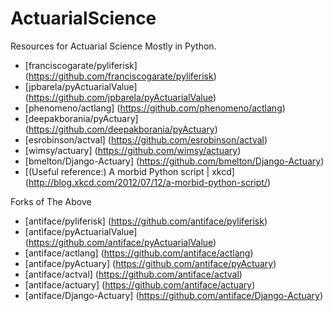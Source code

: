 # ActuarialScience
Resources for Actuarial Science Mostly in Python.

* [franciscogarate/pyliferisk] (https://github.com/franciscogarate/pyliferisk)
* [jpbarela/pyActuarialValue] (https://github.com/jpbarela/pyActuarialValue)
* [phenomeno/actlang] (https://github.com/phenomeno/actlang)
* [deepakborania/pyActuary] (https://github.com/deepakborania/pyActuary)
* [esrobinson/actval] (https://github.com/esrobinson/actval)
* [wimsy/actuary] (https://github.com/wimsy/actuary)
* [bmelton/Django-Actuary] (https://github.com/bmelton/Django-Actuary)
* [(Useful reference:) A morbid Python script | xkcd] (http://blog.xkcd.com/2012/07/12/a-morbid-python-script/)

Forks of The Above
* [antiface/pyliferisk] (https://github.com/antiface/pyliferisk)
* [antiface/pyActuarialValue] (https://github.com/antiface/pyActuarialValue)
* [antiface/actlang] (https://github.com/antiface/actlang)
* [antiface/pyActuary] (https://github.com/antiface/pyActuary)
* [antiface/actval] (https://github.com/antiface/actval)
* [antiface/actuary] (https://github.com/antiface/actuary)
* [antiface/Django-Actuary] (https://github.com/antiface/Django-Actuary)
